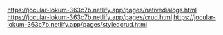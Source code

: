 https://jocular-lokum-363c7b.netlify.app/pages/nativedialogs.html
https://jocular-lokum-363c7b.netlify.app/pages/crud.html
https://jocular-lokum-363c7b.netlify.app/pages/styledcrud.html